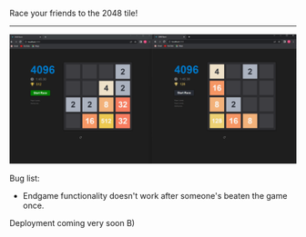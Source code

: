 Race your friends to the 2048 tile!

---

![](img/demo.png)

Bug list:
* Endgame functionality doesn't work after someone's beaten the game once.

Deployment coming very soon B)
